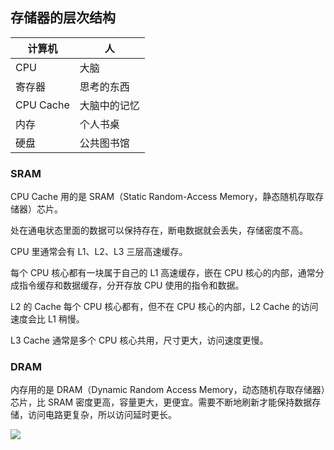 ## 存储器的层次结构

| **计算机** | **人**       |
| ---------- | ------------ |
| CPU        | 大脑         |
| 寄存器     | 思考的东西   |
| CPU Cache  | 大脑中的记忆 |
| 内存       | 个人书桌     |
| 硬盘       | 公共图书馆   |

### SRAM

CPU Cache 用的是 SRAM（Static Random-Access Memory，静态随机存取存储器）芯片。

处在通电状态里面的数据可以保持存在，断电数据就会丢失，存储密度不高。

CPU 里通常会有 L1、L2、L3 三层高速缓存。

每个 CPU 核心都有一块属于自己的 L1 高速缓存，嵌在 CPU 核心的内部，通常分成指令缓存和数据缓存，分开存放 CPU 使用的指令和数据。

L2 的 Cache 每个 CPU 核心都有，但不在 CPU 核心的内部，L2 Cache 的访问速度会比 L1 稍慢。

L3 Cache 通常是多个 CPU 核心共用，尺寸更大，访问速度更慢。

### DRAM

内存用的是 DRAM（Dynamic Random Access Memory，动态随机存取存储器）芯片，比 SRAM 密度更高，容量更大，更便宜。需要不断地刷新才能保持数据存储，访问电路更复杂，所以访问延时更长。

![](https://blog-1252173264.cos.ap-shanghai.myqcloud.com/1648889481023-daed6cd4-a9dd-40b9-9e13-15e784b26888.png)
